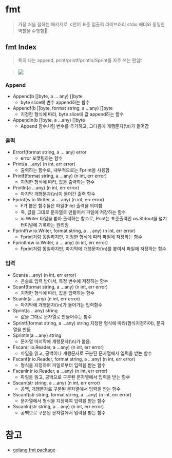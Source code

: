 # fmt
> 가장 처음 접하는 패키지로, c언어 표준 입출력 라이브러리 stdio 헤더와 동일한 역할을 수행함📝   


## fmt Index
> 특히 나는 append, print/printf/println/Sprint를 자주 쓰는 편임❗   

> <img src="https://user-images.githubusercontent.com/72974863/214731610-58238b6a-2167-4e08-aee9-73165d5dbe41.png">

### Append
+ Append(b []byte, a ... any) []byte
   + byte slice에 변수 append하는 함수
+ Appendf(b []byte, format string, a ...any) []byte
   + 지정한 형식에 따라, byte slice에 값 append하는 함수
+ Appendln(b []byte, a ...any) []byte
   + Append 함수처럼 변수를 추가하고, 그다음에 개행문자(\n)가 들어감

### 출력
+ Errorf(format string, a ... any) error
   + error 포맷팅하는 함수
+ Print(a ...any) (n int, err error)
   + 출력하는 함수로, 내부적으로는 Fprint을 사용함
+ Printf(format string, a ...any) (n int, err error)
   + 지정한 형식에 따라, 값을 출력하는 함수
+ Println(a ...any) (n int, err error)
   + 마지막 개행문자(\n)이 들어간 출력 함수
+ Fprint(w io.Writer, a  ... any) (n int, err error)
   + F가 붙은 함수들은 파일(File) 출력을 의미함
   + 즉, 값을 그대로 문자열로 만들어서 파일에 저장하는 함수
   + io.Writer 타입을 받아 출력하는 함수로, Print는 표준출력인 os.Stdout을 넘겨 터미널에 기록하는 원리임
+ Fprintf(w io.Writer, format string, a ... any) (n int, err error)
   + Fprint처럼 동일하지만, 지정한 형식에 따라 파일에 저장하는 함수
+ Fprintln(w io.Writer, a ... any) (n int, err error)
   + Fprint처럼 동일하지만, 마지막에 개행문자(\n)를 붙여서 파일에 저장하는 함수


### 입력
+ Scan(a ...any) (n int, err error)
   + 콘솔로 입력 받아서, 특정 변수에 저장하는 함수
+ Scanf(format string, a ...any) (n int, err error)
   + 지정한 형식에 따라, 값을 입력하는 함수
+ Scanln(a ...any) (n int, err error)
   + 마지막에 개행문자(\n)가 들어가는 입력함수
+ Sprint(a ...any) string
   + 값을 그대로 문자열로 만들어주는 함수
+ Sprintf(format string, a ...any) string
   지정한 형식에 따라(형식지정하여), 문자열을 만듦
+ Sprintln(a ...any) string
   + 문자열 마지막에 개행문자(\n)가 붙음.
+ Fscan(r io.Reader, a ...any) (n int, err error)
   + 파일을 읽고, 공백이나 개행문자로 구분된 문자열에서 입력을 받는 함수
+ Fscanf(r io.Reader, format string, a ...any) (n int, err error)
   + 형식을 지정하여 파일로부터 입력을 받는 함수
+ Fscanln(r io.Reader, a ...any) (n int, err error)
   + 파일을 읽고, 공백으로 구분된 문자열에서 입력을 받는 함수
+ Sscan(str string, a ...any) (n int, err error)
   + 공백, 개행문자로 구분된 문자열에서 입력을 받는 함수
+ Sscanf(str string, format string, a ...any) (n int, err error)
   + 문자열에서 형식을 지정하여 입력을 받는 함수
+ Sscanln(str string, a ...any) (n int, err error)
   + 공백으로 구분된 문자열에서 입력을 받는 함수




# 참고
+ [golang fmt package](https://pkg.go.dev/fmt)
